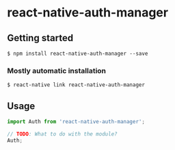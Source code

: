 # react-native-auth-manager

## Getting started

`$ npm install react-native-auth-manager --save`

### Mostly automatic installation

`$ react-native link react-native-auth-manager`

## Usage
```javascript
import Auth from 'react-native-auth-manager';

// TODO: What to do with the module?
Auth;
```
